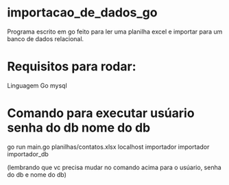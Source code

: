 # importacao_de_dados_go
Programa escrito em go feito para ler uma planilha excel e importar para um banco de dados relacional.

# Requisitos para rodar:
Linguagem Go
mysql

# Comando para executar                           usúario  senha do db  nome do db
go run main.go planilhas/contatos.xlsx localhost importador importador importador_db

(lembrando que vc precisa mudar no comando acima para o usúario, senha do db e nome do db)